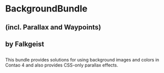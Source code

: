 # BackgroundBundle
## (incl. Parallax and Waypoints)
## by Falkgeist
##
This bundle provides solutions for using background images and colors in Contao 4 and also provides CSS-only parallax effects.